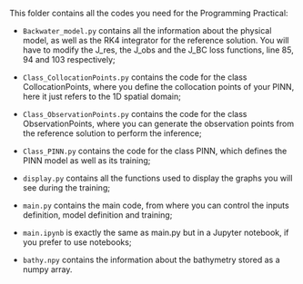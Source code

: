 This folder contains all the codes you need for the Programming Practical:

- `Backwater_model.py` contains all the information about the physical model, as well as the RK4 integrator for the reference solution. You will have to modify the J_res, the J_obs and the J_BC loss functions, line 85, 94 and 103 respectively;

- `Class_CollocationPoints.py` contains the code for the class CollocationPoints, where you define the collocation points of your PINN, here it just refers to the 1D spatial domain;

- `Class_ObservationPoints.py` contains the code for the class ObservationPoints, where you can generate the observation points from the reference solution to perform the inference;

- `Class_PINN.py` contains the code for the class PINN, which defines the PINN model as well as its training;

- `display.py` contains all the functions used to display the graphs you will see during the training;

- `main.py` contains the main code, from where you can control the inputs definition, model definition and training;

- `main.ipynb` is exactly the same as main.py but in a Jupyter notebook, if you prefer to use notebooks;

- `bathy.npy` contains the information about the bathymetry stored as a numpy array.
